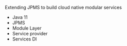Extending JPMS to build cloud native modular services

* Java 11
* JPMS
* Module Layer
* Service provider
* Services DI
